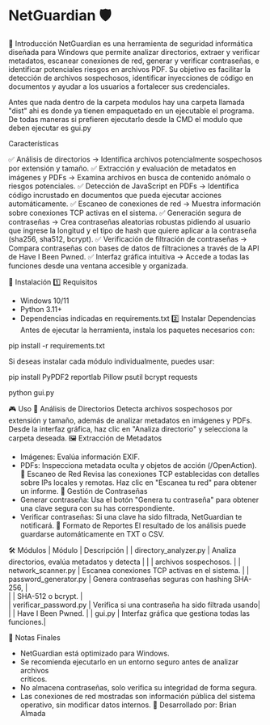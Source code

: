 # NetGuardian 🛡️
🔹 Introducción
NetGuardian es una herramienta de seguridad informática diseñada para Windows que permite analizar directorios, extraer y verificar metadatos, escanear conexiones de red, generar y verificar contraseñas, e identificar potenciales riesgos en archivos PDF.
Su objetivo es facilitar la detección de archivos sospechosos, identificar inyecciones de código en documentos y ayudar a los usuarios a fortalecer sus credenciales.

Antes que nada dentro de la carpeta modulos hay una carpeta llamada "dist" ahi es donde ya  tienen empaquetado en un ejecutable el programa. De todas maneras si prefieren ejecutarlo desde la CMD el modulo que deben ejecutar es gui.py


Características

✅ Análisis de directorios → Identifica archivos potencialmente sospechosos por extensión y tamaño.
✅ Extracción y evaluación de metadatos en imágenes y PDFs → Examina archivos en busca de contenido anómalo o riesgos potenciales.
✅ Detección de JavaScript en PDFs → Identifica código incrustado en documentos que pueda ejecutar acciones automáticamente.
✅ Escaneo de conexiones de red → Muestra información sobre conexiones TCP activas en el sistema.
✅ Generación segura de contraseñas → Crea contraseñas aleatorias robustas pidiendo al usuario que ingrese la longitud y el tipo de hash que quiere aplicar a la contraseña (sha256, sha512, bcrypt).
✅ Verificación de filtración de contraseñas → Compara contraseñas con bases de datos de filtraciones a través de la API de Have I Been Pwned.
✅ Interfaz gráfica intuitiva → Accede a todas las funciones desde una ventana accesible y organizada.


🔧 Instalación
1️⃣ Requisitos
- Windows 10/11
- Python 3.11+
- Dependencias indicadas en requirements.txt
2️⃣ Instalar Dependencias
Antes de ejecutar la herramienta, instala los paquetes necesarios con:

pip install -r requirements.txt

Si deseas instalar cada módulo individualmente, puedes usar:

pip install PyPDF2 reportlab Pillow psutil bcrypt requests

python gui.py


🎮 Uso
📂 Análisis de Directorios
Detecta archivos sospechosos por extensión y tamaño, además de analizar metadatos en imágenes y PDFs.
Desde la interfaz gráfica, haz clic en "Analiza directorio" y selecciona la carpeta deseada.
🖼️ Extracción de Metadatos
- Imágenes: Evalúa información EXIF.
- PDFs: Inspecciona metadata oculta y objetos de acción (/OpenAction).
🛜 Escaneo de Red
Revisa las conexiones TCP establecidas con detalles sobre IPs locales y remotas.
Haz clic en "Escanea tu red" para obtener un informe.
🔑 Gestión de Contraseñas
- Generar contraseña: Usa el botón "Genera tu contraseña" para obtener una clave segura con su has correspondiente.
- Verificar contraseñas: Si una clave ha sido filtrada, NetGuardian te notificará.
📄 Formato de Reportes
El resultado de los análisis puede guardarse automáticamente en TXT o CSV.

🛠️ Módulos
| Módulo                |                 Descripción                       | 
| directory_analyzer.py | Analiza directorios, evalúa metadatos y detecta   |
|                       | archivos sospechosos.                             | 
| network_scanner.py    | Escanea conexiones TCP activas en el sistema.     |
| password_generator.py | Genera contraseñas seguras con hashing SHA-256,   |        
|                       | SHA-512 o bcrypt.                                 |  
| verificar_password.py | Verifica si una contraseña ha sido filtrada usando|
|                       | Have I Been Pwned.                                | 
| gui.py                | Interfaz gráfica que gestiona todas las funciones.| 



📝 Notas Finales
- NetGuardian está optimizado para Windows.
- Se recomienda ejecutarlo en un entorno seguro antes de analizar archivos   
  críticos.
- No almacena contraseñas, solo verifica su integridad de forma segura.
- Las conexiones de red mostradas son información pública del sistema operativo,
  sin modificar datos internos.
📌 Desarrollado por: Brian Almada



